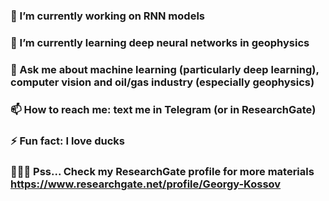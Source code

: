 ### 🔭 I’m currently working on RNN models 
### 🌱 I’m currently learning deep neural networks in geophysics

### 💬 Ask me about machine learning (particularly deep learning), computer vision and oil/gas industry (especially geophysics)
### 📫 How to reach me: text me in Telegram (or in ResearchGate)
### ⚡ Fun fact: I love ducks

### 📕📗📘 Pss... Check my ResearchGate profile for more materials https://www.researchgate.net/profile/Georgy-Kossov
 
